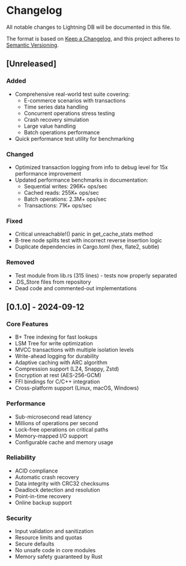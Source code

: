 # Changelog

All notable changes to Lightning DB will be documented in this file.

The format is based on [Keep a Changelog](https://keepachangelog.com/en/1.0.0/),
and this project adheres to [Semantic Versioning](https://semver.org/spec/v2.0.0.html).

## [Unreleased]

### Added
- Comprehensive real-world test suite covering:
  - E-commerce scenarios with transactions
  - Time series data handling
  - Concurrent operations stress testing
  - Crash recovery simulation
  - Large value handling
  - Batch operations performance
- Quick performance test utility for benchmarking

### Changed
- Optimized transaction logging from info to debug level for 15x performance improvement
- Updated performance benchmarks in documentation:
  - Sequential writes: 296K+ ops/sec
  - Cached reads: 255K+ ops/sec
  - Batch operations: 2.3M+ ops/sec
  - Transactions: 71K+ ops/sec

### Fixed
- Critical unreachable!() panic in get_cache_stats method
- B-tree node splits test with incorrect reverse insertion logic
- Duplicate dependencies in Cargo.toml (hex, flate2, subtle)

### Removed
- Test module from lib.rs (315 lines) - tests now properly separated
- .DS_Store files from repository
- Dead code and commented-out implementations

## [0.1.0] - 2024-09-12

### Core Features
- B+ Tree indexing for fast lookups
- LSM Tree for write optimization
- MVCC transactions with multiple isolation levels
- Write-ahead logging for durability
- Adaptive caching with ARC algorithm
- Compression support (LZ4, Snappy, Zstd)
- Encryption at rest (AES-256-GCM)
- FFI bindings for C/C++ integration
- Cross-platform support (Linux, macOS, Windows)

### Performance
- Sub-microsecond read latency
- Millions of operations per second
- Lock-free operations on critical paths
- Memory-mapped I/O support
- Configurable cache and memory usage

### Reliability
- ACID compliance
- Automatic crash recovery
- Data integrity with CRC32 checksums
- Deadlock detection and resolution
- Point-in-time recovery
- Online backup support

### Security
- Input validation and sanitization
- Resource limits and quotas
- Secure defaults
- No unsafe code in core modules
- Memory safety guaranteed by Rust